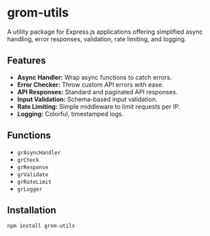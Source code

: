 # grom-utils

A utility package for Express.js applications offering simplified async handling, error responses, validation, rate limiting, and logging.

## Features

- **Async Handler:** Wrap async functions to catch errors.
- **Error Checker:** Throw custom API errors with ease.
- **API Responses:** Standard and paginated API responses.
- **Input Validation:** Schema-based input validation.
- **Rate Limiting:** Simple middleware to limit requests per IP.
- **Logging:** Colorful, timestamped logs.

## Functions

- `grAsyncHandler`
- `grCheck`
- `grResponse`
- `grValidate`
- `grRateLimit`
- `grLogger`

## Installation

```bash
npm install grom-utils
